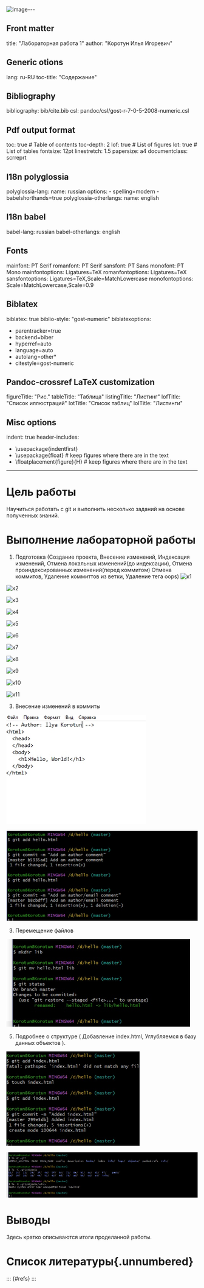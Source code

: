 ![image](https://github.com/Kortiliy/study_2021-2022_os-intro/assets/104276688/7e8195d5-acad-4da3-a10e-6476aab9c165)---
## Front matter
title: "Лабораторная работа 1"
author: "Коротун Илья Игоревич"

## Generic otions
lang: ru-RU
toc-title: "Содержание"

## Bibliography
bibliography: bib/cite.bib
csl: pandoc/csl/gost-r-7-0-5-2008-numeric.csl

## Pdf output format
toc: true # Table of contents
toc-depth: 2
lof: true # List of figures
lot: true # List of tables
fontsize: 12pt
linestretch: 1.5
papersize: a4
documentclass: scrreprt
## I18n polyglossia
polyglossia-lang:
  name: russian
  options:
	- spelling=modern
	- babelshorthands=true
polyglossia-otherlangs:
  name: english
## I18n babel
babel-lang: russian
babel-otherlangs: english
## Fonts
mainfont: PT Serif
romanfont: PT Serif
sansfont: PT Sans
monofont: PT Mono
mainfontoptions: Ligatures=TeX
romanfontoptions: Ligatures=TeX
sansfontoptions: Ligatures=TeX,Scale=MatchLowercase
monofontoptions: Scale=MatchLowercase,Scale=0.9
## Biblatex
biblatex: true
biblio-style: "gost-numeric"
biblatexoptions:
  - parentracker=true
  - backend=biber
  - hyperref=auto
  - language=auto
  - autolang=other*
  - citestyle=gost-numeric
## Pandoc-crossref LaTeX customization
figureTitle: "Рис."
tableTitle: "Таблица"
listingTitle: "Листинг"
lofTitle: "Список иллюстраций"
lotTitle: "Список таблиц"
lolTitle: "Листинги"
## Misc options
indent: true
header-includes:
  - \usepackage{indentfirst}
  - \usepackage{float} # keep figures where there are in the text
  - \floatplacement{figure}{H} # keep figures where there are in the text
---

# Цель работы

Научиться работать с git и выполнить несколько заданий на основе полученных знаний.


# Выполнение лабораторной работы
1) Подготовка (Создание проекта, Внесение изменений, Индексация изменений, Отмена локальных изменений(до индексации), Отмена проиндексированных изменений(перед коммитом)
   Отмена коммитов, Удаление коммиттов из ветки, Удаление тега oops) 
![к1](image/к1.jpg)

![к2](image/к2.jpg)

![к3](image/к3.jpg)

![к4](image/к4.jpg)

![к5](image/к5.jpg)

![к6](image/к6.jpg)

![к7](image/к7.jpg)

![к8](image/к8.jpg)

![к9](image/к9.jpg)

![к10](image/к10.jpg)

![к11](image/к11.jpg)


3) Внесение изменений в коммиты
   
![t1](image/t1.jpg)

![t2](image/t2.jpg)


3) Перемещение файлов
   
![t3](image/t3.jpg)

5) Подробнее о структуре ( Добавление index.html, Углубляемся в базу данных объектов ).
   
![t4](image/t4.jpg)

![t5](image/t5.jpg)

# Выводы


Здесь кратко описываются итоги проделанной работы.

# Список литературы{.unnumbered}

::: {#refs}
:::
